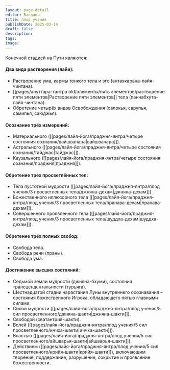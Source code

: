 ```yaml
---
layout: page-detail
editor: Вандана
title: плод учения
publishDate: 2025-03-14
draft: false
description: 
tags: 
image:
---
```

Конечной стадией на Пути являются:

#### Два вида растворения (лайи):

- Растворение ума, кармы тонкого тела и эго (антахкарана-лайя-чинтана).
- [[pages/ануттара-тантра old/элементы/пять элементов/растворение пяти элементов|Растворение пяти элементов]] тела (панчабхута-лайя-чинтана).
- Обретение четырёх видов Освобождения (салокья, сарупья, самипья, саюджья).

#### Осознание трёх измерений:

- Материального ([[pages/лайя-йога/праджня-янтра/четыре состояния сознания/вайшванара|вайшванара]]).
- Астрального ([[pages/лайя-йога/праджня-янтра/четыре состояния сознания/тайджас|тайджас]]).
- Каузального ([[pages/лайя-йога/праджня-янтра/четыре состояния сознания/праджня|праджня]]).

#### Обретение трёх просветлённых тел:

- Тела пустотной мудрости ([[pages/лайя-йога/праджня-янтра/плод учения/3 просветленных тела/джняна-дехам|джняна-дехам]]).
- Божественного иллюзорного тела ([[pages/лайя-йога/праджня-янтра/плод учения/3 просветленных тела/пранава-дехам|пранава-дехам]]).
- Совершенного проявленного тела ([[pages/лайя-йога/праджня-янтра/плод учения/3 просветленных тела/шуддха-дехам|шуддха-дехам]]).

#### Обретение трёх полных свобод:

- Свобода тела.
- Свобода речи (праны).
- Свобода ума.

#### Достижение высших состояний:

- Седьмой земли мудрости (джняна-бхуми), состояния трансцендентальности (турьяга).
- Шестнадцатой стадии нарастания Луны внутреннего осознавания – состояния божественного Игрока, обладающего пятью главными силами:
- Силой мудрости ([[pages/лайя-йога/праджня-янтра/плод учения/5 сил просветленного/джняна-шакти|джняна-шакти]]).
- Свободой (сватантрия-шакти).
- Волей ([[pages/лайя-йога/праджня-янтра/плод учения/5 сил просветленного/иччха-шакти|иччха-шакти]]).
- Властью ([[pages/лайя-йога/праджня-янтра/плод учения/5 сил просветленного/айшварья-шакти|айшварья-шакти]]).
- Действием ([[pages/лайя-йога/праджня-янтра/плод учения/5 сил просветленного/крийя-шакти|крийя-шакти]]), включающим творение, поддержание, разрушение, сокрытие и проявление божественности.